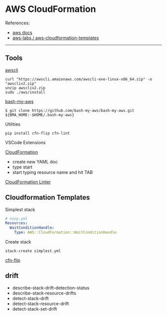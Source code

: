 # AWS CloudFormation

References:

- [aws docs](https://docs.aws.amazon.com/AWSCloudFormation/latest/UserGuide/Welcome.html)
- [aws-labs / aws-cloudformation-templates](https://github.com/awslabs/aws-cloudformation-templates)

---

## Tools

[awscli](https://docs.aws.amazon.com/cli/latest/userguide/getting-started-install.html)

    curl "https://awscli.amazonaws.com/awscli-exe-linux-x86_64.zip" -o "awscliv2.zip"
    unzip awscliv2.zip
    sudo ./aws/install

[bash-my-aws](https://github.com/bash-my-aws/bash-my-aws)

    $ git clone https://github.com/bash-my-aws/bash-my-aws.git ${BMA_HOME:-$HOME/.bash-my-aws}


Utilities

    pip install cfn-flip cfn-lint


VSCode Extensions

[CloudFormation](https://github.com/aws-scripting-guy/cform-VSCode)
- create new YAML doc
- type start
- start typing resource name and hit TAB

[CloudFormation Linter](https://github.com/aws-cloudformation/cfn-lint-visual-studio-code)


## Cloudformation Templates

Simplest stack
``` yaml
# noop.yml
Resources:
  WaitConditionHandle:
    Type: AWS::CloudFormation::WaitConditionHandle
```

Create stack

    stack-create simplest.yml

[cfn-flip](https://github.com/awslabs/aws-cfn-template-flip)

## drift

- describe-stack-drift-detection-status
- describe-stack-resource-drifts
- detect-stack-drift
- detect-stack-resource-drift
- detect-stack-set-drift

